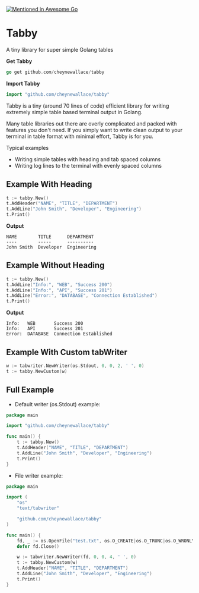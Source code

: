 [![Mentioned in Awesome Go](https://awesome.re/mentioned-badge.svg)](https://github.com/avelino/awesome-go)

# Tabby

A tiny library for super simple Golang tables

**Get Tabby**

```go
go get github.com/cheynewallace/tabby
```

**Import Tabby**

```go
import "github.com/cheynewallace/tabby"
```

Tabby is a tiny (around 70 lines of code) efficient library for writing extremely simple table based terminal output in Golang.

Many table libraries out there are overly complicated and packed with features you don't need. If you simply want to write clean output to your terminal in table format with minimal effort, Tabby is for you.

Typical examples

- Writing simple tables with heading and tab spaced columns
- Writing log lines to the terminal with evenly spaced columns

## Example With Heading

```go
t := tabby.New()
t.AddHeader("NAME", "TITLE", "DEPARTMENT")
t.AddLine("John Smith", "Developer", "Engineering")
t.Print()
```

**Output**

```
NAME        TITLE      DEPARTMENT
----        -----      ----------
John Smith  Developer  Engineering
```

## Example Without Heading

```go
t := tabby.New()
t.AddLine("Info:", "WEB", "Success 200")
t.AddLine("Info:", "API", "Success 201")
t.AddLine("Error:", "DATABASE", "Connection Established")
t.Print()
```

**Output**

```
Info:   WEB       Success 200
Info:   API       Success 201
Error:  DATABASE  Connection Established
```

## Example With Custom tabWriter

```go
w := tabwriter.NewWriter(os.Stdout, 0, 0, 2, ' ', 0)
t := tabby.NewCustom(w)
```

## Full Example

- Default writer (os.Stdout) example:

```go
package main

import "github.com/cheynewallace/tabby"

func main() {
	t := tabby.New()
	t.AddHeader("NAME", "TITLE", "DEPARTMENT")
	t.AddLine("John Smith", "Developer", "Engineering")
	t.Print()
}
```

- File writer example:

```go
package main

import (
	"os"
	"text/tabwriter"

	"github.com/cheynewallace/tabby"
)

func main() {
	fd, _ := os.OpenFile("test.txt", os.O_CREATE|os.O_TRUNC|os.O_WRONLY, 0644)
	defer fd.Close()

	w := tabwriter.NewWriter(fd, 0, 0, 4, ' ', 0)
	t := tabby.NewCustom(w)
	t.AddHeader("NAME", "TITLE", "DEPARTMENT")
	t.AddLine("John Smith", "Developer", "Engineering")
	t.Print()
}
```
